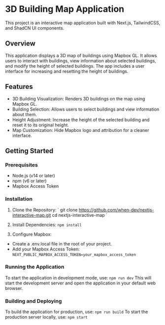 # 3D Building Map Application

This project is an interactive map application built with Next.js, TailwindCSS, and ShadCN UI components.

## Overview

This application displays a 3D map of buildings using Mapbox GL. It allows users to interact with 
buildings, view information about selected buildings, and modify the height of selected buildings. 
The app includes a user interface for increasing and resetting the height of buildings.

## Features

- 3D Building Visualization: Renders 3D buildings on the map using Mapbox GL.
- Building Selection: Allows users to select buildings and view information about them.
- Height Adjustment: Increase the height of the selected building and reset it to its original height.
- Map Customization: Hide Mapbox logo and attribution for a cleaner interface.

## Getting Started
### Prerequisites

* Node.js (v14 or later)
* npm (v6 or later)
* Mapbox Access Token

### Installation
1. Clone the Repository: 
    \`
    git clone https://github.com/when-dev/nextjs-interactive-map.git
    cd nextjs-interactive-map
    \`
2. Install Dependencies:
    `npm install`

3. Configure Mapbox:
- Create a .env.local file in the root of your project.
- Add your Mapbox Access Token:
    `NEXT_PUBLIC_MAPBOX_ACCESS_TOKEN=your_mapbox_access_token`

### Running the Application
To start the application in development mode, use:
`npm run dev`
This will start the development server and open the application in your default web browser.

### Building and Deploying
To build the application for production, use:
    `npm run build`
To start the production server locally, use:
    `npm start`

